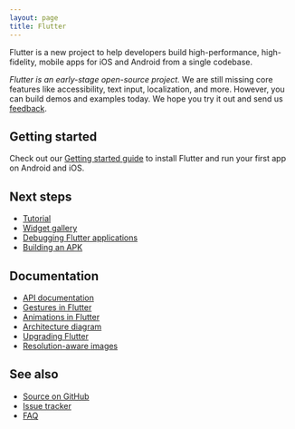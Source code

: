 ```yaml
---
layout: page
title: Flutter
---
```


Flutter is a new project to help developers
build high-performance, high-fidelity,
mobile apps for iOS and Android
from a single codebase.

_Flutter is an early-stage open-source project._
We are still missing core features like accessibility, text input,
localization, and more. However, you can build demos and examples
today. We hope you try it out and send us
[feedback](mailto:flutter-dev@googlegroups.com).

## Getting started

Check out our [Getting started guide](getting-started)
to install Flutter and run your first app on Android and iOS.

## Next steps

 - [Tutorial](tutorial)
 - [Widget gallery](widgets)
 - [Debugging Flutter applications](debugging)
 - [Building an APK](building-apk)

## Documentation

 - [API documentation](http://docs.flutter.io/flutter/)
 - [Gestures in Flutter](gestures)
 - [Animations in Flutter](animations)
 - [Architecture diagram](https://docs.google.com/presentation/d/1cw7A4HbvM_Abv320rVgPVGiUP2msVs7tfGbkgdrTy0I/edit?usp=sharing)
 - [Upgrading Flutter](upgrading)
 - [Resolution-aware images](/resolution-aware-images)

## See also

 - [Source on GitHub](https://github.com/flutter/flutter)
 - [Issue tracker](https://github.com/flutter/flutter/issues)
 - [FAQ](faq)

